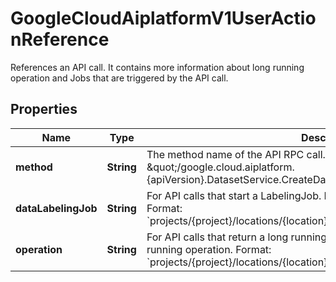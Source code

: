 

# GoogleCloudAiplatformV1UserActionReference

References an API call. It contains more information about long running operation and Jobs that are triggered by the API call.

## Properties

| Name | Type | Description | Notes |
|------------ | ------------- | ------------- | -------------|
|**method** | **String** | The method name of the API RPC call. For example, \&quot;/google.cloud.aiplatform.{apiVersion}.DatasetService.CreateDataset\&quot; |  [optional] |
|**dataLabelingJob** | **String** | For API calls that start a LabelingJob. Resource name of the LabelingJob. Format: &#x60;projects/{project}/locations/{location}/dataLabelingJobs/{data_labeling_job}&#x60; |  [optional] |
|**operation** | **String** | For API calls that return a long running operation. Resource name of the long running operation. Format: &#x60;projects/{project}/locations/{location}/operations/{operation}&#x60; |  [optional] |



